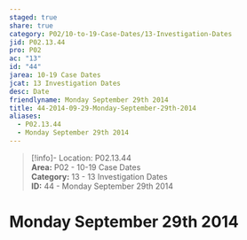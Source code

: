 ```yaml
---  
staged: true  
share: true  
category: P02/10-to-19-Case-Dates/13-Investigation-Dates  
jid: P02.13.44  
pro: P02  
ac: "13"  
id: "44"  
jarea: 10-19 Case Dates  
jcat: 13 Investigation Dates  
desc: Date  
friendlyname: Monday September 29th 2014  
title: 44-2014-09-29-Monday-September-29th-2014  
aliases:  
  - P02.13.44  
  - Monday September 29th 2014  
---  
```

  
>[!info]- Location: P02.13.44  
>**Area:** P02 - 10-19 Case Dates  
>**Category:** 13 - 13 Investigation Dates  
>**ID:** 44 - Monday September 29th 2014  
  
# Monday September 29th 2014  
